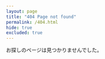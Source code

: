 ```yaml
---
layout: page
title: "404 Page not found"
permalink: /404.html
hide: true
excluded: true
---
```


お探しのページは見つかりませんでした。
